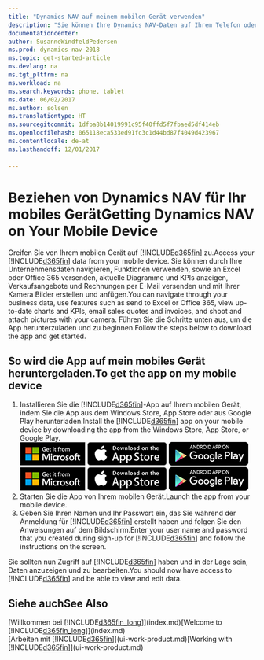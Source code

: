 ```yaml
---
title: "Dynamics NAV auf meinem mobilen Gerät verwenden"
description: "Sie können Ihre Dynamics NAV-Daten auf Ihrem Telefon oder Tablet anzeigen und bearbeiten."
documentationcenter: 
author: SusanneWindfeldPedersen
ms.prod: dynamics-nav-2018
ms.topic: get-started-article
ms.devlang: na
ms.tgt_pltfrm: na
ms.workload: na
ms.search.keywords: phone, tablet
ms.date: 06/02/2017
ms.author: solsen
ms.translationtype: HT
ms.sourcegitcommit: 1dfba8b14019991c95f40ffd5f7fbaed5df414eb
ms.openlocfilehash: 065118eca533ed91fc3c1d44bd87f4049d423967
ms.contentlocale: de-at
ms.lasthandoff: 12/01/2017

---
```


# <a name="getting-dynamics-nav-on-your-mobile-device"></a><span data-ttu-id="0049c-103">Beziehen von Dynamics NAV für Ihr mobiles Gerät</span><span class="sxs-lookup"><span data-stu-id="0049c-103">Getting Dynamics NAV on Your Mobile Device</span></span>
<span data-ttu-id="0049c-104">Greifen Sie von Ihrem mobilen Gerät auf [!INCLUDE[d365fin](includes/d365fin_md.md)] zu.</span><span class="sxs-lookup"><span data-stu-id="0049c-104">Access your [!INCLUDE[d365fin](includes/d365fin_md.md)] data from your mobile device.</span></span> <span data-ttu-id="0049c-105">Sie können durch Ihre Unternehmensdaten navigieren, Funktionen verwenden, sowie an Excel oder Office 365 versenden, aktuelle Diagramme und KPIs anzeigen, Verkaufsangebote und Rechnungen per E-Mail versenden und mit Ihrer Kamera Bilder erstellen und anfügen.</span><span class="sxs-lookup"><span data-stu-id="0049c-105">You can navigate through your business data, use features such as send to Excel or Office 365, view up-to-date charts and KPIs, email sales quotes and invoices, and shoot and attach pictures with your camera.</span></span> <span data-ttu-id="0049c-106">Führen Sie die Schritte unten aus, um die App herunterzuladen und zu beginnen.</span><span class="sxs-lookup"><span data-stu-id="0049c-106">Follow the steps below to download the app and get started.</span></span>

## <a name="to-get-the-app-on-my-mobile-device"></a><span data-ttu-id="0049c-107">So wird die App auf mein mobiles Gerät heruntergeladen.</span><span class="sxs-lookup"><span data-stu-id="0049c-107">To get the app on my mobile device</span></span>
1. <span data-ttu-id="0049c-108">Installieren Sie die [!INCLUDE[d365fin](includes/d365fin_md.md)]-App auf Ihrem mobilen Gerät, indem Sie die App aus dem Windows Store, App Store oder aus Google Play herunterladen.</span><span class="sxs-lookup"><span data-stu-id="0049c-108">Install the [!INCLUDE[d365fin](includes/d365fin_md.md)] app on your mobile device by downloading the app from the Windows Store, App Store, or Google Play.</span></span>  
<span data-ttu-id="0049c-109">[![Windows Store](./media/install-mobile-app/windowsstore.png)](http://go.microsoft.com/fwlink/?LinkId=734848)
[![App Store](./media/install-mobile-app/appstore.png)](http://go.microsoft.com/fwlink/?LinkId=734847) [![Google Play](./media/install-mobile-app/googleplay.png)](http://go.microsoft.com/fwlink/?LinkId=734849)</span><span class="sxs-lookup"><span data-stu-id="0049c-109">[![Windows Store](./media/install-mobile-app/windowsstore.png)](http://go.microsoft.com/fwlink/?LinkId=734848)
[![App Store](./media/install-mobile-app/appstore.png)](http://go.microsoft.com/fwlink/?LinkId=734847) [![Google Play](./media/install-mobile-app/googleplay.png)](http://go.microsoft.com/fwlink/?LinkId=734849)</span></span>  
2. <span data-ttu-id="0049c-110">Starten Sie die App von Ihrem mobilen Gerät.</span><span class="sxs-lookup"><span data-stu-id="0049c-110">Launch the app from your mobile device.</span></span>
3. <span data-ttu-id="0049c-111">Geben Sie Ihren Namen und Ihr Passwort ein, das Sie während der Anmeldung für [!INCLUDE[d365fin](includes/d365fin_md.md)] erstellt haben und folgen Sie den Anweisungen auf dem Bildschirm.</span><span class="sxs-lookup"><span data-stu-id="0049c-111">Enter your user name and password that you created during sign-up for [!INCLUDE[d365fin](includes/d365fin_md.md)] and follow the instructions on the screen.</span></span>

<span data-ttu-id="0049c-112">Sie sollten nun Zugriff auf [!INCLUDE[d365fin](includes/d365fin_md.md)] haben und in der Lage sein, Daten anzuzeigen und zu bearbeiten.</span><span class="sxs-lookup"><span data-stu-id="0049c-112">You should now have access to [!INCLUDE[d365fin](includes/d365fin_md.md)] and be able to view and edit data.</span></span>

## <a name="see-also"></a><span data-ttu-id="0049c-113">Siehe auch</span><span class="sxs-lookup"><span data-stu-id="0049c-113">See Also</span></span>
<span data-ttu-id="0049c-114">[Willkommen bei [!INCLUDE[d365fin_long](includes/d365fin_long_md.md)]](index.md)</span><span class="sxs-lookup"><span data-stu-id="0049c-114">[Welcome to [!INCLUDE[d365fin_long](includes/d365fin_long_md.md)]](index.md)</span></span>  
<span data-ttu-id="0049c-115">[Arbeiten mit [!INCLUDE[d365fin](includes/d365fin_md.md)]](ui-work-product.md)</span><span class="sxs-lookup"><span data-stu-id="0049c-115">[Working with [!INCLUDE[d365fin](includes/d365fin_md.md)]](ui-work-product.md)</span></span>  


